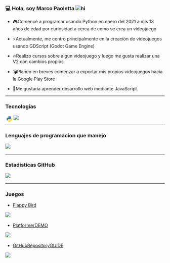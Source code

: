### 💻 Hola, soy Marco Paoletta <img src="https://user-images.githubusercontent.com/1303154/88677602-1635ba80-d120-11ea-84d8-d263ba5fc3c0.gif" width="28px" alt="hi">

- 🎮Comencé a programar usando Python en enero del 2021 a mis 13 años de edad por curiosidad a cerca de como se crea un videojuego  

- ⚡Actualmente, me centro principalmente en la creación de videojuegos usando GDScript (Godot Game Engine)

- 🔥Realizo cursos sobre algun videojuego y luego me gusta realizar una V2 con cambios propios

- 💣Planeo en breves comenzar a exportar mis propios videojuegos hacia la Google Play Store

- 📡Me gustaria aprender desarrollo web mediante JavaScript

---

### Tecnologias

<img align= "left" width = "26px" src="https://raw.githubusercontent.com/github/explore/80688e429a7d4ef2fca1e82350fe8e3517d3494d/topics/python/python.png">

<img align= "left" width = "26px" src="https://upload.wikimedia.org/wikipedia/commons/thumb/6/6a/Godot_icon.svg/2048px-Godot_icon.svg.png">
<br/>

---

###  Lenguajes de programacion que manejo

<img src= "https://github-readme-stats-eight-theta.vercel.app/api/top-langs/?username=MarcoPaoletta&layout=compact&langs_count=8&theme=tokyonight">

---

###  Estadisticas GitHub

<img src="https://github-readme-stats.vercel.app/api?username=MarcoPaoletta&&show_icons=true&theme=cobalt" height = 150>

---

### Juegos

* [Flappy Bird](https://github.com/MarcoPaoletta/FlappyBird)

<img src="https://github.com/MarcoPaoletta/MarcoPaoletta/blob/main/FlappyBird1.gif" width="256"/>

* [PlatformerDEMO](https://github.com/MarcoPaoletta/PlatformerDEMO)

<img src="https://github.com/MarcoPaoletta/MarcoPaoletta/blob/main/Platformer.gif" width="256">

* [GitHubRepositoryGUIDE](https://github.com/MarcoPaoletta/GitHubRepositoryGUIDE)

<img src ="https://github.com/MarcoPaoletta/MarcoPaoletta/blob/main/GitHub.gif" width ="256">

